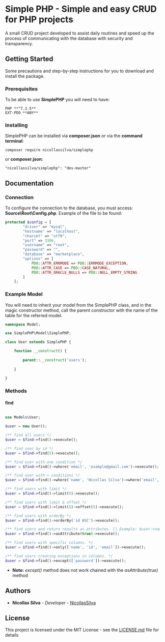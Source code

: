 # Simple PHP - Simple and easy CRUD for PHP projects

A small CRUD project developed to assist daily routines and speed up the process of communicating with the database with security and transparency.

## Getting Started

Some precautions and step-by-step instructions for you to download and install the package.

### Prerequisites

To be able to use **SimplePHP** you will need to have:

```
PHP **^7.2.5**
EXT-PDO **ANY**
```

### Installing

SimplePHP can be installed via **composer.json** or via the **command terminal**:

```
composer require nicollassilva/simplephp
```

or **composer.json**:

```
"nicollassilva/simplephp": "dev-master"
```

## Documentation

### Connection

To configure the connection to the database, you must access: **Source\Root\Config.php**.
Example of the file to be found:

```php
protected $config = [
        "driver" => "mysql",
        "hostname" => "localhost",
        "charset" => "utf8",
        "port" => 3306,
        "username" => "root",
        "password" => "",
        "database" => "marketplace",
        "options" => [
            PDO::ATTR_ERRMODE => PDO::ERRMODE_EXCEPTION,
            PDO::ATTR_CASE => PDO::CASE_NATURAL,
            PDO::ATTR_ORACLE_NULLS => PDO::NULL_EMPTY_STRING
        ]
    ];
```

### Example Model

You will need to inherit your model from the SimplePHP class, and in the magic constructor method, call the parent constructor with the name of the table for the referred model.

```php
namespace Model;

use SimplePHP\Model\SimplePHP;

class User extends SimplePHP {

    function __construct() {
    
        parent::__construct('users');
        
    }
    
}
```

### Methods

#### find

```php

use Models\User;

$user = new User();

/** find all users */
$user = $find->find()->execute();

/** find user by id */
$user = $find->find(5)->execute();

/** find user with one condition */
$user = $find->find()->where('email', 'example@gmail.com')->execute();

/** find user with + conditions */
$user = $find->find()->where('name', 'Nícollas Silva')->where('email', 'nicollas@gmail.com')->execute();

/** find users with limit */
$user = $find->find()->limit(5)->execute();

/** find users with limit & offset */
$user = $find->find()->limit(5)->offset(5)->execute();

/** find users with orderBy */
$user = $find->find()->orderBy('id ASC')->execute();

/** find users and return results as attributes. [| Example: $user->name instead of $user['name'] |] */
$user = $find->find()->asAttribute(true)->execute(); 

/** find users with specific columns. */
$user = $find->find()->only(['name', 'id', 'email'])->execute();

/** find users creating exceptions in columns. */
$user = $find->find()->except(['password'])->execute();

```

* **Note:** _except()_ method does not work chained with the _asAttribute(true)_ method 

## Authors

* **Nícollas Silva** - *Developer* - [NicollasSilva](https://github.com/nicollassilva)

## License

This project is licensed under the MIT License - see the [LICENSE.md](LICENSE.md) file for details
